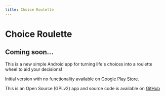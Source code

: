 ```yaml
---
title: Choice Roulette
---
```

# Choice Roulette
## Coming soon...

This is a new simple Android app for turning life's choices into a roulette wheel to aid your decisions!

Initial version with no functionality available on [Google Play Store](https://play.google.com/store/apps/details?id=uk.me.geoffwilliams.choiceroulette.app).

This is an Open Source (GPLv2) app and source code is available on [GitHub](https://github.com/GeoffWilliams/choiceroulette)
